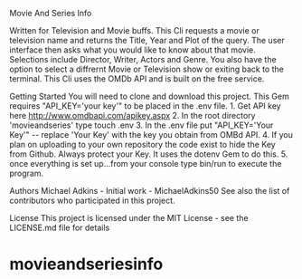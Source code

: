 Movie And Series Info

  Written for Television and Movie buffs. This Cli requests a movie or television name and returns the Title, Year and Plot of the query.
The user interface then asks what you would like to know about that movie. Selections include Director, Writer, Actors and Genre. You also have the option to select a diffrernt Movie or Television show or exiting back to the terminal. This Cli uses the OMDb API and is built on the free service.

Getting Started
  You will need to clone and download this project. This Gem requires "API_KEY='your key'" to be placed in the .env file. 
    1. Get API key here http://www.omdbapi.com/apikey.aspx
    2. In the root directory 'movieandseries' type touch .env
    3. In the .env file put "API_KEY='Your Key'" -- replace 'Your Key' with the key you obtain from OMBd API.
    4. If you plan on uploading to your own repository the code exist to hide the Key from Github. Always protect your Key. It uses the          dotenv Gem to do this.
    5. once everything is set up...from your console type bin/run to execute the program. 
 
 Authors
  Michael Adkins - Initial work - MichaelAdkins50
  See also the list of contributors who participated in this project.
 
  License
    This project is licensed under the MIT License - see the LICENSE.md file for details
   

# movieandseriesinfo
